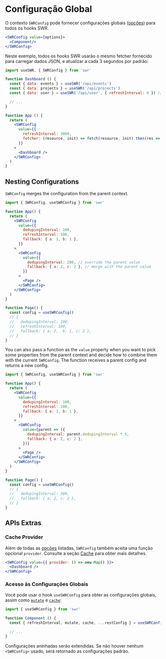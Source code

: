 # Configuração Global

O contexto `SWRConfig` pode fornecer configurações globais ([opções](/docs/options)) para todos os hooks SWR.

```jsx
<SWRConfig value={options}>
  <Component/>
</SWRConfig>
```

Neste exemplo, todos os hooks SWR usarão o mesmo fetcher fornecido para carregar dados JSON, e atualizar a cada 3 segundos por padrão:

```jsx
import useSWR, { SWRConfig } from 'swr'

function Dashboard () {
  const { data: events } = useSWR('/api/events')
  const { data: projects } = useSWR('/api/projects')
  const { data: user } = useSWR('/api/user', { refreshInterval: 0 }) // override

  // ...
}

function App () {
  return (
    <SWRConfig
      value={{
        refreshInterval: 3000,
        fetcher: (resource, init) => fetch(resource, init).then(res => res.json())
      }}
    >
      <Dashboard />
    </SWRConfig>
  )
}
```

## Nesting Configurations

`SWRConfig` merges the configuration from the parent context.

```jsx
import { SWRConfig, useSWRConfig } from 'swr'

function App() {
  return (
    <SWRConfig
      value={{
        dedupingInterval: 100,
        refreshInterval: 100,
        fallback: { a: 1, b: 1 },
      }}
    >
      <SWRConfig
        value={{
          dedupingInterval: 200, // override the parent value
          fallback: { a: 2, c: 2 }, // merge with the parent value
        }}
      >
        <Page />
      </SWRConfig>
    </SWRConfig>
  )
}

function Page() {
  const config = useSWRConfig()
  // {
  //   dedupingInterval: 200,
  //   refreshInterval: 100,
  //   fallback: { a: 2,  b: 1, c: 2 },
  // }
}
```

You can also pass a function as the `value` property when you want to pick some properties from the parent context and decide how to combine them with the current `SWRConfig`. The function receives a parent config and returns a new config.

```jsx
import { SWRConfig, useSWRConfig } from 'swr'

function App() {
  return (
    <SWRConfig
      value={{
        dedupingInterval: 100,
        refreshInterval: 100,
        fallback: { a: 1, b: 1 },
      }}
    >
      <SWRConfig
        value={parent => ({
          dedupingInterval: parent.dedupingInterval * 5,
          fallback: { a: 2, c: 2 },
        })}
      >
        <Page />
      </SWRConfig>
    </SWRConfig>
  )
}

function Page() {
  const config = useSWRConfig()
  // {
  //   dedupingInterval: 500,
  //   fallback: { a: 2, c: 2 },
  // }
}
```

## APIs Extras

### Cache Provider

Além de todas as [opções](/docs/options) listadas, `SWRConfig` também aceita uma função opcional `provider`. Consulte a seção [Cache](/docs/advanced/cache) para obter mais detalhes.

```jsx
<SWRConfig value={{ provider: () => new Map() }}>
  <Dashboard />
</SWRConfig>
```

### Acesso às Configurações Globais

Você pode usar o hook `useSWRConfig` para obter as configurações globais, assim como [`mutate`](/docs/mutation) e [`cache`](/docs/advanced/cache):

```jsx
import { useSWRConfig } from 'swr'

function Component () {
  const { refreshInterval, mutate, cache, ...restConfig } = useSWRConfig()

  // ...
}
```

Configurações aninhadas serão extendidas. Se não houver nenhum `<SWRConfig>` usado, será retornado as configurações padrão.
